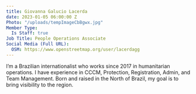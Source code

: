 ```yaml
---
title: Giovanna Galucio Lacerda
date: 2023-01-05 06:00:00 Z
Photo: "/uploads/tempImageCbBgwx.jpg"
Member Type:
  Is Staff: true
Job Title: People Operations Associate
Social Media (Full URL):
  OSM: https://www.openstreetmap.org/user/lacerdagg
---
```


I’m a Brazilian internationalist who works since 2017 in humanitarian operations. I have experience in CCCM, Protection, Registration, Admin, and Team Management. Born and raised in the North of Brazil, my goal is to bring visibility to the region.